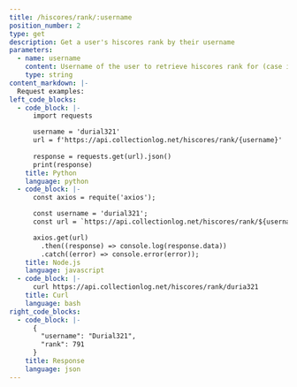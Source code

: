 ```yaml
---
title: /hiscores/rank/:username
position_number: 2
type: get
description: Get a user's hiscores rank by their username
parameters:
  - name: username
    content: Username of the user to retrieve hiscores rank for (case insensitive)
    type: string
content_markdown: |-
  Request examples:
left_code_blocks:
  - code_block: |-
      import requests

      username = 'durial321'
      url = f'https://api.collectionlog.net/hiscores/rank/{username}'
      
      response = requests.get(url).json()
      print(response)
    title: Python
    language: python
  - code_block: |-
      const axios = requite('axios');

      const username = 'durial321';
      const url = `https://api.collectionlog.net/hiscores/rank/${username}`;

      axios.get(url)
        .then((response) => console.log(response.data))
        .catch((error) => console.error(error));
    title: Node.js
    language: javascript
  - code_block: |-
      curl https://api.collectionlog.net/hiscores/rank/duria321
    title: Curl
    language: bash
right_code_blocks:
  - code_block: |-
      {
        "username": "Durial321",
        "rank": 791
      }
    title: Response
    language: json
---
```



